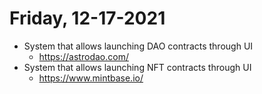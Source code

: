 # Friday, 12-17-2021
* System that allows launching DAO contracts through UI
    * https://astrodao.com/
* System that allows launching NFT contracts through UI
    * https://www.mintbase.io/